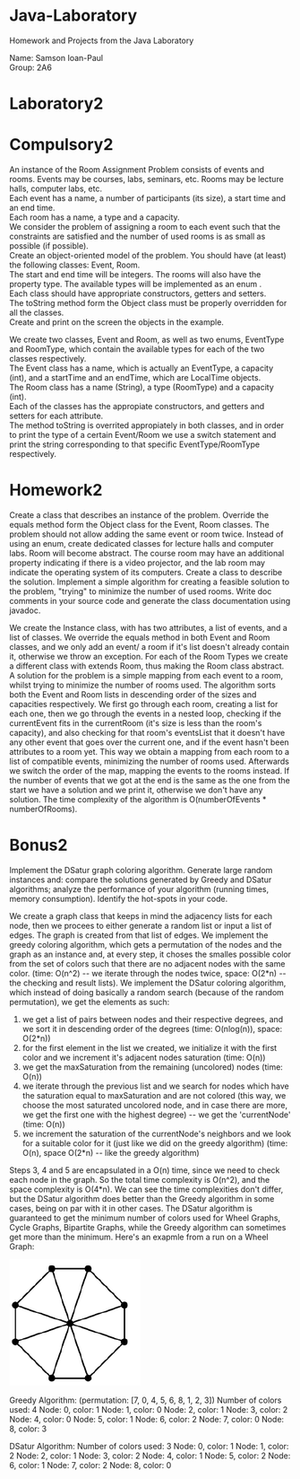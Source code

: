 # Java-Laboratory
 Homework and Projects from the Java Laboratory <br />

Name: Samson Ioan-Paul <br />
Group: 2A6 <br />

# Laboratory2

# Compulsory2
An instance of the Room Assignment Problem consists of events and rooms. Events may be courses, labs, seminars, etc. Rooms may be lecture halls, computer labs, etc. <br />
Each event has a name, a number of participants (its size), a start time and an end time. <br />
Each room has a name, a type and a capacity. <br />
We consider the problem of assigning a room to each event such that the constraints are satisfied and the number of used rooms is as small as possible (if possible). <br />
Create an object-oriented model of the problem. You should have (at least) the following classes: Event, Room. <br />
The start and end time will be integers. The rooms will also have the property type. The available types will be implemented as an enum . <br />
Each class should have appropriate constructors, getters and setters. <br />
The toString method form the Object class must be properly overridden for all the classes. <br />
Create and print on the screen the objects in the example. <br />

We create two classes, Event and Room, as well as two enums, EventType and RoomType, which contain the available types for each of the two classes respectively. <br />
The Event class has a name, which is actually an EventType, a capacity (int), and a startTime and an endTime, which are LocalTime objects. <br />
The Room class has a name (String), a type (RoomType) and a capacity (int). <br />
Each of the classes has the appropiate constructors, and getters and setters for each attribute. <br />
The method toString is overrited appropiately in both classes, and in order to print the type of a certain Event/Room we use a switch statement and print the string corresponding to that specific EventType/RoomType respectively. <br />

# Homework2
Create a class that describes an instance of the problem.
Override the equals method form the Object class for the Event, Room classes. The problem should not allow adding the same event or room twice.
Instead of using an enum, create dedicated classes for lecture halls and computer labs. Room will become abstract. The course room may have an additional property indicating if there is a video projector, and the lab room may indicate the operating system of its computers.
Create a class to describe the solution.
Implement a simple algorithm for creating a feasible solution to the problem, "trying" to minimize the number of used rooms.
Write doc comments in your source code and generate the class documentation using javadoc.

We create the Instance class, with has two attributes, a list of events, and a list of classes. 
We override the equals method in both Event and Room classes, and we only add an event/ a room if it's list doesn't already contain it, otherwise we throw an exception.
For each of the Room Types we create a different class with extends Room, thus making the Room class abstract.
A solution for the problem is a simple mapping from each event to a room, whilst trying to minimize the number of rooms used.
The algorithm sorts both the Event and Room lists in descending order of the sizes and capacities respectively. We first go through each room, creating a list for each one, then we go through the events in a nested loop, checking if the currentEvent fits in the currentRoom (it's size is less than the room's capacity), and also checking for that room's eventsList that it doesn't have any other event that goes over the current one, and if the event hasn't been attributes to a room yet. 
This way we obtain a mapping from each room to a list of compatible events, minimizing the number of rooms used. Afterwards we switch the order of the map, mapping the events to the rooms instead. If the number of events that we got at the end is the same as the one from the start we have a solution and we print it, otherwise we don't have any solution. The time complexity of the algorithm is O(numberOfEvents * numberOfRooms).

# Bonus2
Implement the DSatur graph coloring algorithm.
Generate large random instances and:
compare the solutions generated by Greedy and DSatur algorithms;
analyze the performance of your algorithm (running times, memory consumption). Identify the hot-spots in your code.

We create a graph class that keeps in mind the adjacency lists for each node, then we procees to either generate a random list or input a list of edges. The graph is created from that list of edges.
We implement the greedy coloring algorithm, which gets a permutation of the nodes and the graph as an instance and, at every step, it choses the smalles possible color from the set of colors such that there are no adjacent nodes with the same color. (time: O(n^2) -- we iterate through the nodes twice, space: O(2*n) -- the checking and result lists).
We implement the DSatur coloring algorithm, which instead of doing basically a random search (because of the random permutation), we get the elements as such:
1. we get a list of pairs between nodes and their respective degrees, and we sort it in descending order of the degrees (time: O(nlog(n)), space: O(2*n))
2. for the first element in the list we created, we initialize it with the first color and we increment it's adjacent nodes saturation (time: O(n))
3. we get the maxSaturation from the remaining (uncolored) nodes (time: O(n))
4. we iterate through the previous list and we search for nodes which have the saturation equal to maxSaturation and are not colored (this way, we choose the most saturated uncolored node, and in case there are more, we get the first one with the highest degree) -- we get the 'currentNode' (time: O(n))
5. we increment the saturation of the currentNode's neighbors and we look for a suitable color for it (just like we did on the greedy algorithm) (time: O(n), space O(2*n) -- like the greedy algorithm)

Steps 3, 4 and 5 are encapsulated in a O(n) time, since we need to check each node in the graph. So the total time complexity is O(n^2), and the space complexity is O(4*n).
We can see the time complexities don't differ, but the DSatur algorithm does better than the Greedy algorithm in some cases, being on par with it in other cases.
The DSatur algorithm is guaranteed to get the minimum number of colors used for Wheel Graphs, Cycle Graphs, Bipartite Graphs, while the Greedy algorithm can sometimes get more than the minimum. Here's an exapmle from a run on a Wheel Graph:

![Alt](./WheelGraph.png "Wheel Graph")

Greedy Algorithm: (permutation: [7, 0, 4, 5, 6, 8, 1, 2, 3])
Number of colors used: 4
Node: 0, color: 1
Node: 1, color: 0
Node: 2, color: 1
Node: 3, color: 2
Node: 4, color: 0
Node: 5, color: 1
Node: 6, color: 2
Node: 7, color: 0
Node: 8, color: 3

DSatur Algorithm: 
Number of colors used: 3
Node: 0, color: 1
Node: 1, color: 2
Node: 2, color: 1
Node: 3, color: 2
Node: 4, color: 1
Node: 5, color: 2
Node: 6, color: 1
Node: 7, color: 2
Node: 8, color: 0

